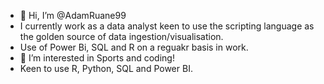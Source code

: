 - 👋 Hi, I’m @AdamRuane99
- I currently work as a data analyst keen to use the scripting language as the golden source of data ingestion/visualisation.
- Use of Power Bi, SQL and R on a reguakr basis in work. 
- 👀 I’m interested in Sports and coding! 
- Keen to use R, Python, SQL and Power BI.

<!---
AdamRuane99/AdamRuane99 is a ✨ special ✨ repository because its `README.md` (this file) appears on your GitHub profile.
You can click the Preview link to take a look at your changes.
--->
